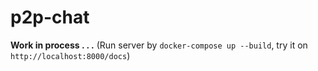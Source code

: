# p2p-chat

**Work in process . . .**
(Run server by `docker-compose up --build`, try it on `http://localhost:8000/docs`)
